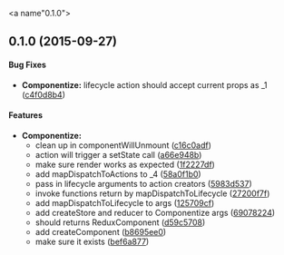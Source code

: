 <a name"0.1.0"></a>
## 0.1.0 (2015-09-27)


#### Bug Fixes

* **Componentize:** lifecycle action should accept current props as _1 ([c4f0d8b4](https://github.com/tomchentw/redux-component/commit/c4f0d8b4))


#### Features

* **Componentize:**
  * clean up in componentWillUnmount ([c16c0adf](https://github.com/tomchentw/redux-component/commit/c16c0adf))
  * action will trigger a setState call ([a66e948b](https://github.com/tomchentw/redux-component/commit/a66e948b))
  * make sure render works as expected ([1f2227df](https://github.com/tomchentw/redux-component/commit/1f2227df))
  * add mapDispatchToActions to _4 ([58a0f1b0](https://github.com/tomchentw/redux-component/commit/58a0f1b0))
  * pass in lifecycle arguments to action creators ([5983d537](https://github.com/tomchentw/redux-component/commit/5983d537))
  * invoke functions return by mapDispatchToLifecycle ([27200f7f](https://github.com/tomchentw/redux-component/commit/27200f7f))
  * add mapDispatchToLifecycle to args ([125709cf](https://github.com/tomchentw/redux-component/commit/125709cf))
  * add createStore and reducer to Componentize args ([69078224](https://github.com/tomchentw/redux-component/commit/69078224))
  * should returns ReduxComponent ([d59c5708](https://github.com/tomchentw/redux-component/commit/d59c5708))
  * add createComponent ([b8695ee0](https://github.com/tomchentw/redux-component/commit/b8695ee0))
  * make sure it exists ([bef6a877](https://github.com/tomchentw/redux-component/commit/bef6a877))

